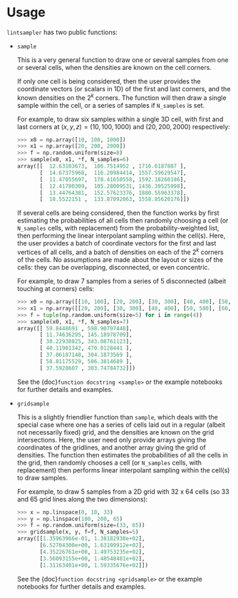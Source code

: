 # Usage

`lintsampler` has two public functions:

- `sample`

  This is a very general function to draw one or several samples from one or several cells, when the densities are known on the cell corners.

  If only one cell is being considered, then the user provides the coordinate vectors (or scalars in 1D) of the first and last corners, and the known densities on the $2^k$ corners. The function will then draw a single sample within the cell, or a series of samples if `N_samples` is set.

  For example, to draw six samples within a single 3D cell, with first and last corners at $(x, y, z) = (10, 100, 1000)$ and $(20, 200, 2000)$ respectively:

  ```python
  >>> x0 = np.array([10, 100, 1000])
  >>> x1 = np.array([20, 200, 2000])
  >>> f = np.random.uniform(size=8)
  >>> sample(x0, x1, *f, N_samples=6)
  array([[  12.63103673,  186.7514952 , 1716.6187807 ],
         [  14.67375968,  116.20984414, 1557.59629547],
         [  11.47055697,  178.41650558, 1592.18260186],
         [  12.41780309,  105.28009531, 1436.39525998],
         [  13.44764381,  152.57623376, 1880.55963378],
         [  18.5522151 ,  133.87092063, 1558.85620176]])
  ```

  If several cells are being considered, then the function works by first estimating the probabilities of all cells then randomly choosing a cell (or `N_samples` cells, with replacement) from the probability-weighted list, then performing the linear interpolant sampling within the cell(s). Here, the user provides a batch of coordinate vectors for the first and last vertices of all cells, and a batch of densities on each of the $2^k$ corners of the cells. No assumptions are made about the layout or sizes of the cells: they can be overlapping, disconnected, or even concentric.

  For example, to draw 7 samples from a series of 5 disconnected (albeit touching at corners) cells:

  ```python
  >>> x0 = np.array([[10, 100], [20, 200], [30, 300], [40, 400], [50, 500]])
  >>> x1 = np.array([[20, 200], [30, 300], [40, 400], [50, 500], [60, 600]])
  >>> f = tuple(np.random.uniform(size=5) for i in range(4))
  >>> sample(x0, x1, *f, N_samples=7)
  array([[ 59.8448691 , 598.90797448],
         [ 11.74636295, 145.18978709],
         [ 30.22930825, 343.08761123],
         [ 40.11901342, 470.0128441 ],
         [ 37.06187148, 304.1873569 ],
         [ 58.81175529, 506.3814689 ],
         [ 37.5928607 , 303.74784732]])
  ```

  See the {doc}`function docstring <sample>` or the example notebooks for further details and examples.

- `gridsample`

  This is a slightly friendlier function than `sample`, which deals with the special case where one has a series of cells laid out in a regular (albeit not necessarily fixed) grid, and the densities are known on the grid intersections. Here, the user need only provide arrays giving the coordinates of the gridlines, and another array giving the grid of densities. The function then estimates the probabilities of all the cells in the grid, then randomly chooses a cell (or `N_samples` cells, with replacement) then performs linear interpolant sampling within the cell(s) to draw samples.

  For example, to draw 5 samples from a 2D grid with 32 x 64 cells (so 33 and 65 grid lines along the two dimensions):

  ```python
  >>> x = np.linspace(0, 10, 33)
  >>> y = np.linspace(100, 200, 65)
  >>> f = np.random.uniform(size=(33, 65))
  >>> gridsample(x, y, f=f, N_samples=5)
  array([[1.35963966e-01, 1.38182930e+02],
         [6.52704300e+00, 1.63109912e+02],
         [4.35226761e+00, 1.49753235e+02],
         [3.56093155e+00, 1.48548481e+02],
         [1.31163401e+00, 1.59335676e+02]])
  ```

  See the {doc}`function docstring <gridsample>` or the example notebooks for further details and examples.
